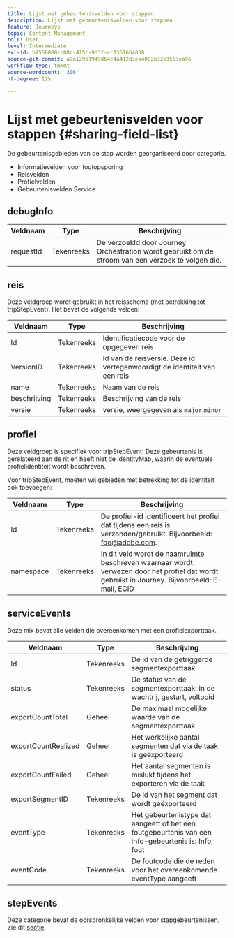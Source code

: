 ```yaml
---
title: Lijst met gebeurtenisvelden voor stappen
description: Lijst met gebeurtenisvelden voor stappen
feature: Journeys
topic: Content Management
role: User
level: Intermediate
exl-id: b7568080-b88c-415c-9d3f-cc1361664838
source-git-commit: a9a129b1949d64c4a412d3ea4002b32e3563ea96
workflow-type: tm+mt
source-wordcount: '306'
ht-degree: 12%

---
```


# Lijst met gebeurtenisvelden voor stappen {#sharing-field-list}

De gebeurtenisgebieden van de stap worden georganiseerd door categorie.

* Informatievelden voor foutopsporing
* Reisvelden
* Profielvelden
* Gebeurtenisvelden Service

## debugInfo

| Veldnaam | Type | Beschrijving |
|---|---|------------|
| requestId | Tekenreeks | De verzoekId door Journey Orchestration wordt gebruikt om de stroom van een verzoek te volgen die. |

## reis

Deze veldgroep wordt gebruikt in het reisschema (met betrekking tot tripStepEvent). Het bevat de volgende velden:

| Veldnaam | Type | Beschrijving |
|---|---|------------|
| Id | Tekenreeks | Identificatiecode voor de opgegeven reis |
| VersionID | Tekenreeks | Id van de reisversie. Deze id vertegenwoordigt de identiteit van een reis |
| name | Tekenreeks | Naam van de reis |
| beschrijving | Tekenreeks | Beschrijving van de reis |
| versie | Tekenreeks | versie, weergegeven als `major`.`minor` |

## profiel

Deze veldgroep is specifiek voor tripStepEvent: Deze gebeurtenis is gerelateerd aan de rit en heeft niet de identityMap, waarin de eventuele profielidentiteit wordt beschreven.

Voor tripStepEvent, moeten wij gebieden met betrekking tot de identiteit ook toevoegen:

| Veldnaam | Type | Beschrijving |
|---|---|------------|
| Id | Tekenreeks | De profiel-id identificeert het profiel dat tijdens een reis is verzonden/gebruikt. Bijvoorbeeld: foo@adobe.com. |
| namespace | Tekenreeks | In dit veld wordt de naamruimte beschreven waarnaar wordt verwezen door het profiel dat wordt gebruikt in Journey. Bijvoorbeeld: E-mail, ECID |

## serviceEvents

Deze mix bevat alle velden die overeenkomen met een profielexporttaak.

| Veldnaam | Type | Beschrijving |
|---|---|------------|
| Id | Tekenreeks | De id van de getriggerde segmentexporttaak |
| status | Tekenreeks | De status van de segmentexporttaak: in de wachtrij, gestart, voltooid |
| exportCountTotal | Geheel | De maximaal mogelijke waarde van de segmentexporttaak |
| exportCountRealized | Geheel | Het werkelijke aantal segmenten dat via de taak is geëxporteerd |
| exportCountFailed | Geheel | Het aantal segmenten is mislukt tijdens het exporteren via de taak |
| exportSegmentID | Tekenreeks | De id van het segment dat wordt geëxporteerd |
| eventType | Tekenreeks | Het gebeurtenistype dat aangeeft of het een foutgebeurtenis van een info-gebeurtenis is: Info, fout |
| eventCode | Tekenreeks | De foutcode die de reden voor het overeenkomende eventType aangeeft |

## stepEvents

Deze categorie bevat de oorspronkelijke velden voor stapgebeurtenissen. Zie dit [sectie](../building-journeys/sharing-legacy-fields.md).
